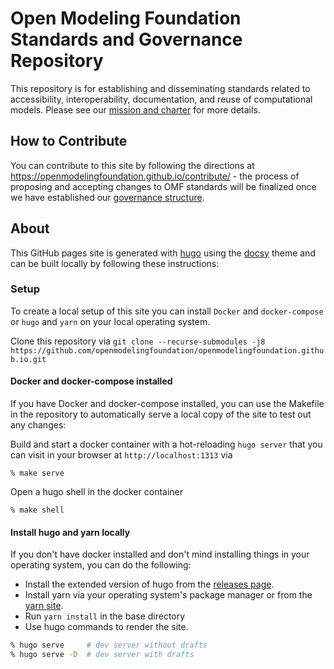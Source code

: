 # Open Modeling Foundation Standards and Governance Repository

This repository is for establishing and disseminating standards related to accessibility, interoperability, documentation, and reuse of computational models. Please see our [mission and charter](https://openmodelingfoundation.github.io/governance/charter/) for more details.

## How to Contribute

You can contribute to this site by following the directions at https://openmodelingfoundation.github.io/contribute/ - the process of proposing and accepting changes to OMF standards will be finalized once we have established our [governance structure](https://openmodelingfoundation.github.io/governance/).

## About

This GitHub pages site is generated with [hugo](https://gohugo.io) using the [docsy](https://www.docsy.dev) theme and can be built locally by following these instructions:

### Setup

To create a local setup of this site you can install `Docker` and `docker-compose` or `hugo` and `yarn` on your local operating system.

Clone this repository via `git clone --recurse-submodules -j8 https://github.com/openmodelingfoundation/openmodelingfoundation.github.io.git`

#### Docker and docker-compose installed
If you have Docker and docker-compose installed, you can use the Makefile in the repository to automatically serve a local copy of the site to test out any changes:

Build and start a docker container with a hot-reloading `hugo server` that you can visit in your browser at `http://localhost:1313` via

```
% make serve
```

Open a hugo shell in the docker container

```
% make shell
```



#### Install hugo and yarn locally
If you don't have docker installed and don't mind installing things in your operating system, you can do the following:

- Install the extended version of hugo from the [releases page](https://github.com/gohugoio/hugo/releases).
- Install yarn via your operating system's package manager or from the [yarn site](https://yarnpkg.com/getting-started/install).
- Run `yarn install` in the base directory
- Use hugo commands to render the site.

```bash
% hugo serve     # dev server without drafts
% hugo serve -D  # dev server with drafts
```
